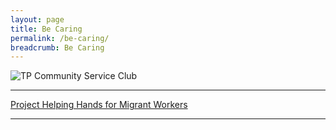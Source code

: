 ```yaml
---
layout: page
title: Be Caring
permalink: /be-caring/
breadcrumb: Be Caring
---
```

![TP Community Service Club]({{site.baseurl}}/images/ActionBased(2).jpg "CSC")

---
[Project Helping Hands for Migrant Workers](https://projecthelpinghands1.wixsite.com/mysite "Project Helping Hands for Migrant Workers")


---
